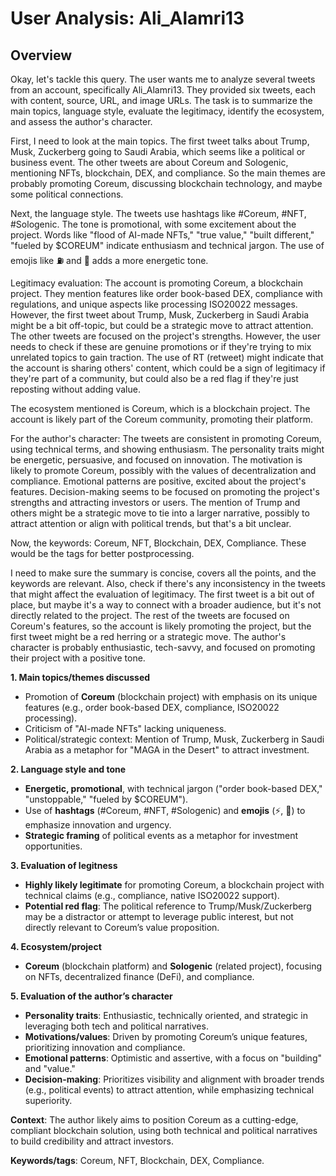 # User Analysis: Ali_Alamri13

## Overview

<think>
Okay, let's tackle this query. The user wants me to analyze several tweets from an account, specifically Ali_Alamri13. They provided six tweets, each with content, source, URL, and image URLs. The task is to summarize the main topics, language style, evaluate the legitimacy, identify the ecosystem, and assess the author's character.

First, I need to look at the main topics. The first tweet talks about Trump, Musk, Zuckerberg going to Saudi Arabia, which seems like a political or business event. The other tweets are about Coreum and Sologenic, mentioning NFTs, blockchain, DEX, and compliance. So the main themes are probably promoting Coreum, discussing blockchain technology, and maybe some political connections.

Next, the language style. The tweets use hashtags like #Coreum, #NFT, #Sologenic. The tone is promotional, with some excitement about the project. Words like "flood of AI-made NFTs," "true value," "built different," "fueled by $COREUM" indicate enthusiasm and technical jargon. The use of emojis like ⛽️ and 💪 adds a more energetic tone.

Legitimacy evaluation: The account is promoting Coreum, a blockchain project. They mention features like order book-based DEX, compliance with regulations, and unique aspects like processing ISO20022 messages. However, the first tweet about Trump, Musk, Zuckerberg in Saudi Arabia might be a bit off-topic, but could be a strategic move to attract attention. The other tweets are focused on the project's strengths. However, the user needs to check if these are genuine promotions or if they're trying to mix unrelated topics to gain traction. The use of RT (retweet) might indicate that the account is sharing others' content, which could be a sign of legitimacy if they're part of a community, but could also be a red flag if they're just reposting without adding value.

The ecosystem mentioned is Coreum, which is a blockchain project. The account is likely part of the Coreum community, promoting their platform.

For the author's character: The tweets are consistent in promoting Coreum, using technical terms, and showing enthusiasm. The personality traits might be energetic, persuasive, and focused on innovation. The motivation is likely to promote Coreum, possibly with the values of decentralization and compliance. Emotional patterns are positive, excited about the project's features. Decision-making seems to be focused on promoting the project's strengths and attracting investors or users. The mention of Trump and others might be a strategic move to tie into a larger narrative, possibly to attract attention or align with political trends, but that's a bit unclear.

Now, the keywords: Coreum, NFT, Blockchain, DEX, Compliance. These would be the tags for better postprocessing.

I need to make sure the summary is concise, covers all the points, and the keywords are relevant. Also, check if there's any inconsistency in the tweets that might affect the evaluation of legitimacy. The first tweet is a bit out of place, but maybe it's a way to connect with a broader audience, but it's not directly related to the project. The rest of the tweets are focused on Coreum's features, so the account is likely promoting the project, but the first tweet might be a red herring or a strategic move. The author's character is probably enthusiastic, tech-savvy, and focused on promoting their project with a positive tone.
</think>

**1. Main topics/themes discussed**  
- Promotion of **Coreum** (blockchain project) with emphasis on its unique features (e.g., order book-based DEX, compliance, ISO20022 processing).  
- Criticism of "AI-made NFTs" lacking uniqueness.  
- Political/strategic context: Mention of Trump, Musk, Zuckerberg in Saudi Arabia as a metaphor for "MAGA in the Desert" to attract investment.  

**2. Language style and tone**  
- **Energetic, promotional**, with technical jargon ("order book-based DEX," "unstoppable," "fueled by $COREUM").  
- Use of **hashtags** (#Coreum, #NFT, #Sologenic) and **emojis** (⚡️, 💪) to emphasize innovation and urgency.  
- **Strategic framing** of political events as a metaphor for investment opportunities.  

**3. Evaluation of legitness**  
- **Highly likely legitimate** for promoting Coreum, a blockchain project with technical claims (e.g., compliance, native ISO20022 support).  
- **Potential red flag**: The political reference to Trump/Musk/Zuckerberg may be a distractor or attempt to leverage public interest, but not directly relevant to Coreum’s value proposition.  

**4. Ecosystem/project**  
- **Coreum** (blockchain platform) and **Sologenic** (related project), focusing on NFTs, decentralized finance (DeFi), and compliance.  

**5. Evaluation of the author’s character**  
- **Personality traits**: Enthusiastic, technically oriented, and strategic in leveraging both tech and political narratives.  
- **Motivations/values**: Driven by promoting Coreum’s unique features, prioritizing innovation and compliance.  
- **Emotional patterns**: Optimistic and assertive, with a focus on "building" and "value."  
- **Decision-making**: Prioritizes visibility and alignment with broader trends (e.g., political events) to attract attention, while emphasizing technical superiority.  

**Context**: The author likely aims to position Coreum as a cutting-edge, compliant blockchain solution, using both technical and political narratives to build credibility and attract investors.  

**Keywords/tags**: Coreum, NFT, Blockchain, DEX, Compliance.